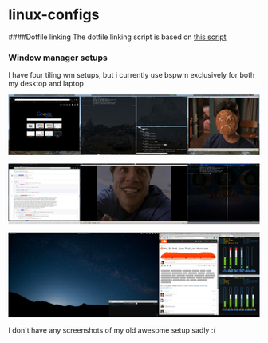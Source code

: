 linux-configs
=============

####Dotfile linking
The dotfile linking script is based on [this script](http://blog.smalleycreative.com/tutorials/using-git-and-github-to-manage-your-dotfiles/)


### Window manager setups

I have four tiling wm setups, but i currently use bspwm exclusively for both my desktop and laptop

![bspwm 2015-01](https://raw.githubusercontent.com/johan-bjareholt/linux-configs/master/screenshots/bspwm%202015-01-30.png)

![dwm 2014-09](https://raw.githubusercontent.com/johan-bjareholt/linux-configs/master/screenshots/dwm%202014-09.jpg)

![xmonad-pantheon](https://raw.githubusercontent.com/johan-bjareholt/linux-configs/master/screenshots/xmonad%202013-12.png)

I don't have any screenshots of my old awesome setup sadly :(
